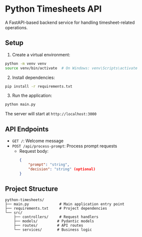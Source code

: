 # Python Timesheets API

A FastAPI-based backend service for handling timesheet-related operations.

## Setup

1. Create a virtual environment:
```bash
python -m venv venv
source venv/bin/activate  # On Windows: venv\Scripts\activate
```

2. Install dependencies:
```bash
pip install -r requirements.txt
```

3. Run the application:
```bash
python main.py
```

The server will start at `http://localhost:3000`

## API Endpoints

- `GET /`: Welcome message
- `POST /api/process-prompt`: Process prompt requests
  - Request body:
    ```json
    {
        "prompt": "string",
        "decision": "string" (optional)
    }
    ```

## Project Structure

```
python-timesheets/
├── main.py              # Main application entry point
├── requirements.txt     # Project dependencies
└── src/
    ├── controllers/     # Request handlers
    ├── models/         # Pydantic models
    ├── routes/         # API routes
    └── services/       # Business logic
```
